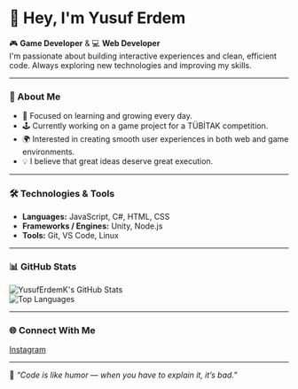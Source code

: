 # 👋 Hey, I'm Yusuf Erdem  

🎮 **Game Developer** & 💻 **Web Developer**  
I'm passionate about building interactive experiences and clean, efficient code. Always exploring new technologies and improving my skills.  

---

### 🚀 About Me  
- 🧠 Focused on learning and growing every day.  
- 🕹️ Currently working on a game project for a TÜBİTAK competition.  
- 🌍 Interested in creating smooth user experiences in both web and game environments.  
- 💡 I believe that great ideas deserve great execution.  

---

### 🛠️ Technologies & Tools  
- **Languages:** JavaScript, C#, HTML, CSS  
- **Frameworks / Engines:** Unity, Node.js  
- **Tools:** Git, VS Code, Linux  

---

### 📊 GitHub Stats  
![YusufErdemK's GitHub Stats](https://github-readme-stats.vercel.app/api?username=YusufErdemK&show_icons=true&theme=transparent)  
![Top Languages](https://github-readme-stats.vercel.app/api/top-langs/?username=YusufErdemK&layout=compact&theme=transparent)  

---

### 🌐 Connect With Me  
[Instagram](https://www.instagram.com/theyee1903)  

---

💬 *“Code is like humor — when you have to explain it, it’s bad.”*
